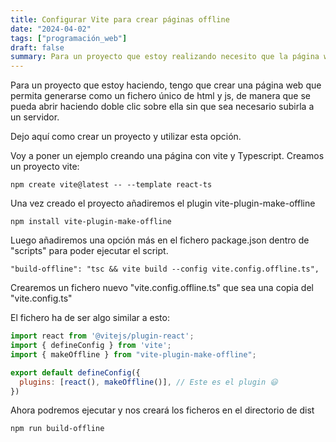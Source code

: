 ```yaml
---
title: Configurar Vite para crear páginas offline
date: "2024-04-02"
tags: ["programación_web"]
draft: false
summary: Para un proyecto que estoy realizando necesito que la página web que voy a crear permita ejecutarse sin necesidad de servidor
---
```


Para un proyecto que estoy haciendo, tengo que crear una página web que permita generarse como un fichero único de html y js, de manera que se pueda abrir haciendo doble clic sobre ella sin que sea necesario subirla a un servidor.

Dejo aquí como crear un proyecto y utilizar esta opción.

Voy a poner un ejemplo creando una página con vite y Typescript. Creamos un proyecto vite:

    npm create vite@latest -- --template react-ts

Una vez creado el proyecto añadiremos el plugin vite-plugin-make-offline

    npm install vite-plugin-make-offline

Luego añadiremos una opción más en el fichero package.json dentro de "scripts" para poder ejecutar el script.

    "build-offline": "tsc && vite build --config vite.config.offline.ts",

Crearemos un fichero nuevo "vite.config.offline.ts" que sea una copia del "vite.config.ts"

El fichero ha de ser algo similar a esto:

```javascript
import react from '@vitejs/plugin-react';
import { defineConfig } from 'vite';
import { makeOffline } from "vite-plugin-make-offline";

export default defineConfig({
  plugins: [react(), makeOffline()], // Este es el plugin 😃
})
````

Ahora podremos ejecutar y nos creará los ficheros en el directorio de dist

    npm run build-offline
